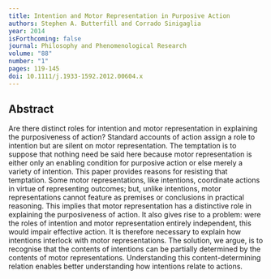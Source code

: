 ```yaml
---
title: Intention and Motor Representation in Purposive Action
authors: Stephen A. Butterfill and Corrado Sinigaglia
year: 2014
isForthcoming: false
journal: Philosophy and Phenomenological Research
volume: "88"
number: "1"
pages: 119-145
doi: 10.1111/j.1933-1592.2012.00604.x
---
```


## Abstract

Are there distinct roles for intention and motor representation in explaining the purposiveness of action? Standard accounts of action assign a role to intention but are silent on motor representation. The temptation is to suppose that nothing need be said here because motor representation is either only an enabling condition for purposive action or else merely a variety of intention. This paper provides reasons for resisting that temptation. Some motor representations, like intentions, coordinate actions in virtue of representing outcomes; but, unlike intentions, motor representations cannot feature as premises or conclusions in practical reasoning. This implies that motor representation has a distinctive role in explaining the purposiveness of action. It also gives rise to a problem: were the roles of intention and motor representation entirely independent, this would impair effective action. It is therefore necessary to explain how intentions interlock with motor representations. The solution, we argue, is to recognise that the contents of intentions can be partially determined by the contents of motor representations. Understanding this content-determining relation enables better understanding how intentions relate to actions.

